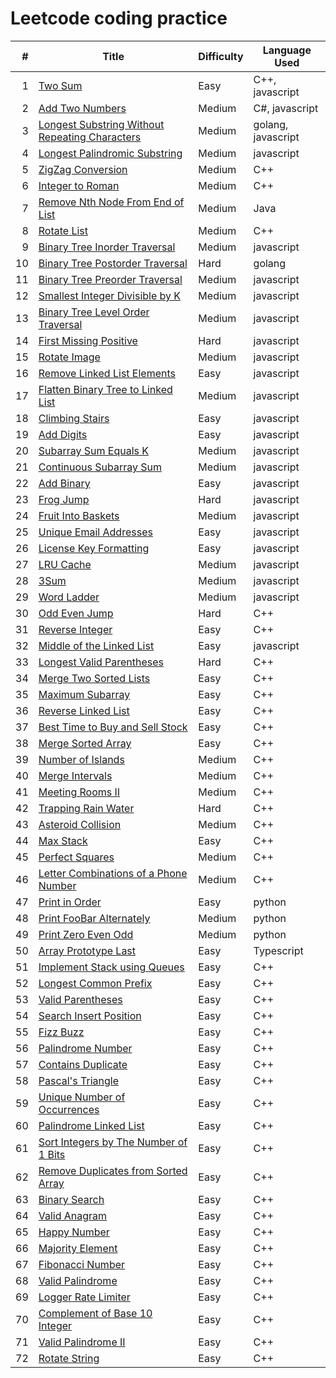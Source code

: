 # Leetcode coding practice

|     # | Title | Difficulty| Language Used |
| ----: | ----- | --------- | ------------- |
|     1 | [Two Sum](https://github.com/tsunghuanghsieh/leetcode/tree/master/problems/two-sum)| Easy | C++, javascript |
|     2 | [Add Two Numbers](https://github.com/tsunghuanghsieh/leetcode/tree/master/problems/add-two-numbers)| Medium | C#, javascript |
|     3 | [Longest Substring Without Repeating Characters](https://github.com/tsunghuanghsieh/leetcode/tree/master/problems/longest-substring-without-repeating-characters/)| Medium | golang, javascript |
|     4 | [Longest Palindromic Substring](https://github.com/tsunghuanghsieh/leetcode/tree/master/problems/longest-palindromic-substring/)| Medium | javascript |
|     5 | [ZigZag Conversion](https://github.com/tsunghuanghsieh/leetcode/tree/master/problems/zigzag-conversion/)| Medium | C++ |
|     6 | [Integer to Roman](https://github.com/tsunghuanghsieh/leetcode/tree/master/problems/integer-to-roman/)| Medium | C++ |
|     7 | [Remove Nth Node From End of List](https://github.com/tsunghuanghsieh/leetcode/tree/master/problems/remove-nth-node-from-end-of-list/)| Medium | Java |
|     8 | [Rotate List](https://github.com/tsunghuanghsieh/leetcode/tree/master/problems/rotate-list/)| Medium | C++ |
|     9 | [Binary Tree Inorder Traversal](https://github.com/tsunghuanghsieh/leetcode/tree/master/problems/binary-tree-inorder-traversal/)| Medium | javascript |
|    10 | [Binary Tree Postorder Traversal](https://github.com/tsunghuanghsieh/leetcode/tree/master/problems/binary-tree-postorder-traversal/)| Hard | golang |
|    11 | [Binary Tree Preorder Traversal](https://github.com/tsunghuanghsieh/leetcode/tree/master/problems/binary-tree-preorder-traversal/)| Medium | javascript |
|    12 | [Smallest Integer Divisible by K](https://github.com/tsunghuanghsieh/leetcode/tree/master/problems/smallest-integer-divisible-by-k/)| Medium | javascript |
|    13 | [Binary Tree Level Order Traversal](https://github.com/tsunghuanghsieh/leetcode/tree/master/problems/binary-tree-level-order-traversal/)| Medium | javascript |
|    14 | [First Missing Positive](https://github.com/tsunghuanghsieh/leetcode/tree/master/problems/first-missing-positive/)| Hard | javascript |
|    15 | [Rotate Image](https://github.com/tsunghuanghsieh/leetcode/tree/master/problems/rotate-image/)| Medium | javascript |
|    16 | [Remove Linked List Elements](https://github.com/tsunghuanghsieh/leetcode/tree/master/problems/remove-linked-list-elements/)| Easy | javascript |
|    17 | [Flatten Binary Tree to Linked List](https://github.com/tsunghuanghsieh/leetcode/tree/master/problems/flatten-binary-tree-to-linked-list/)| Medium | javascript |
|    18 | [Climbing Stairs](https://github.com/tsunghuanghsieh/leetcode/tree/master/problems/climbing-stairs/)| Easy | javascript |
|    19 | [Add Digits](https://github.com/tsunghuanghsieh/leetcode/tree/master/problems/add-digits/)| Easy | javascript |
|    20 | [Subarray Sum Equals K](https://github.com/tsunghuanghsieh/leetcode/tree/master/problems/subarray-sum-equals-k/)| Medium | javascript |
|    21 | [Continuous Subarray Sum](https://github.com/tsunghuanghsieh/leetcode/tree/master/problems/continuous-subarray-sum/)| Medium | javascript |
|    22 | [Add Binary](https://github.com/tsunghuanghsieh/leetcode/tree/master/problems/add-binary/)| Easy | javascript |
|    23 | [Frog Jump](https://github.com/tsunghuanghsieh/leetcode/tree/master/problems/frog-jump/)| Hard | javascript |
|    24 | [Fruit Into Baskets](https://github.com/tsunghuanghsieh/leetcode/tree/master/problems/fruit-into-baskets/)| Medium | javascript |
|    25 | [Unique Email Addresses](https://github.com/tsunghuanghsieh/leetcode/tree/master/problems/unique-email-addresses/)| Easy | javascript |
|    26 | [License Key Formatting](https://github.com/tsunghuanghsieh/leetcode/tree/master/problems/license-key-formatting/)| Easy | javascript |
|    27 | [LRU Cache](https://github.com/tsunghuanghsieh/leetcode/tree/master/problems/lru-cache/)| Medium | javascript |
|    28 | [3Sum](https://github.com/tsunghuanghsieh/leetcode/tree/master/problems/3sum/)| Medium | javascript |
|    29 | [Word Ladder](https://github.com/tsunghuanghsieh/leetcode/tree/master/problems/word-ladder/)| Medium | javascript |
|    30 | [Odd Even Jump](https://github.com/tsunghuanghsieh/leetcode/tree/master/problems/odd-even-jump/)| Hard | C++ |
|    31 | [Reverse Integer](https://github.com/tsunghuanghsieh/leetcode/tree/master/problems/reverse-integer/)| Easy | C++ |
|    32 | [Middle of the Linked List](https://github.com/tsunghuanghsieh/leetcode/tree/master/problems/middle-of-the-linked-list/)| Easy | javascript |
|    33 | [Longest Valid Parentheses](https://github.com/tsunghuanghsieh/leetcode/tree/master/problems/longest-valid-parentheses/)| Hard | C++ |
|    34 | [Merge Two Sorted Lists](https://github.com/tsunghuanghsieh/leetcode/tree/master/problems/merge-two-sorted-lists/)| Easy | C++ |
|    35 | [Maximum Subarray](https://github.com/tsunghuanghsieh/leetcode/tree/master/problems/maximum-subarray/)| Easy | C++ |
|    36 | [Reverse Linked List](https://github.com/tsunghuanghsieh/leetcode/tree/master/problems/reverse-linked-list/)| Easy | C++ |
|    37 | [Best Time to Buy and Sell Stock](https://github.com/tsunghuanghsieh/leetcode/tree/master/problems/best-time-to-buy-and-sell-stock/)| Easy | C++ |
|    38 | [Merge Sorted Array](https://github.com/tsunghuanghsieh/leetcode/tree/master/problems/merge-sorted-array/)| Easy | C++ |
|    39 | [Number of Islands](https://github.com/tsunghuanghsieh/leetcode/tree/master/problems/number-of-islands/)| Medium | C++ |
|    40 | [Merge Intervals](https://github.com/tsunghuanghsieh/leetcode/tree/master/problems/merge-intervals/)| Medium | C++ |
|    41 | [Meeting Rooms II](https://github.com/tsunghuanghsieh/leetcode/tree/master/problems/meeting-rooms-ii/)| Medium | C++ |
|    42 | [Trapping Rain Water](https://github.com/tsunghuanghsieh/leetcode/tree/master/problems/trapping-rain-water/)| Hard | C++ |
|    43 | [Asteroid Collision](https://github.com/tsunghuanghsieh/leetcode/tree/master/problems/asteroid-collision/)| Medium | C++ |
|    44 | [Max Stack](https://github.com/tsunghuanghsieh/leetcode/tree/master/problems/max-stack/)| Easy | C++ |
|    45 | [Perfect Squares](https://github.com/tsunghuanghsieh/leetcode/tree/master/problems/perfect-squares/)| Medium | C++ |
|    46 | [Letter Combinations of a Phone Number](https://github.com/tsunghuanghsieh/leetcode/tree/master/problems/letter-combinations-of-a-phone-number/)| Medium | C++ |
|    47 | [Print in Order](https://github.com/tsunghuanghsieh/leetcode/tree/master/problems/print-in-order/)| Easy | python |
|    48 | [Print FooBar Alternately](https://github.com/tsunghuanghsieh/leetcode/tree/master/problems/print-foobar-alternately/)| Medium | python |
|    49 | [Print Zero Even Odd](https://github.com/tsunghuanghsieh/leetcode/tree/master/problems/print-zero-even-odd/)| Medium | python |
|    50 | [Array Prototype Last](https://github.com/tsunghuanghsieh/leetcode/tree/master/problems/array-prototype-last/)| Easy | Typescript |
|    51 | [Implement Stack using Queues](https://github.com/tsunghuanghsieh/leetcode/tree/master/problems/implement-stack-using-queues)| Easy | C++ |
|    52 | [Longest Common Prefix](https://github.com/tsunghuanghsieh/leetcode/tree/master/problems/longest-common-prefix)| Easy | C++ |
|    53 | [Valid Parentheses](https://github.com/tsunghuanghsieh/leetcode/tree/master/problems/valid-parentheses)| Easy | C++ |
|    54 | [Search Insert Position](https://github.com/tsunghuanghsieh/leetcode/tree/master/problems/search-insert-position)| Easy | C++ |
|    55 | [Fizz Buzz](https://github.com/tsunghuanghsieh/leetcode/tree/master/problems/fizz-buzz)| Easy | C++ |
|    56 | [Palindrome Number](https://github.com/tsunghuanghsieh/leetcode/tree/master/problems/palindrome-number)| Easy | C++ |
|    57 | [Contains Duplicate](https://github.com/tsunghuanghsieh/leetcode/tree/master/problems/contains-duplicate)| Easy | C++ |
|    58 | [Pascal's Triangle](https://github.com/tsunghuanghsieh/leetcode/tree/master/problems/pascals-triangle)| Easy | C++ |
|    59 | [Unique Number of Occurrences](https://github.com/tsunghuanghsieh/leetcode/tree/master/problems/unique-number-of-occurrences)| Easy | C++ |
|    60 | [Palindrome Linked List](https://github.com/tsunghuanghsieh/leetcode/tree/master/problems/palindrome-linked-list)| Easy | C++ |
|    61 | [Sort Integers by The Number of 1 Bits](https://github.com/tsunghuanghsieh/leetcode/tree/master/problems/sort-integers-by-the-number-of-1-bits)| Easy | C++ |
|    62 | [Remove Duplicates from Sorted Array](https://github.com/tsunghuanghsieh/leetcode/tree/master/problems/remove-duplicates-from-sorted-array)| Easy | C++ |
|    63 | [Binary Search](https://github.com/tsunghuanghsieh/leetcode/tree/master/problems/binary-search)| Easy | C++ |
|    64 | [Valid Anagram](https://github.com/tsunghuanghsieh/leetcode/tree/master/problems/valid-anagram)| Easy | C++ |
|    65 | [Happy Number](https://github.com/tsunghuanghsieh/leetcode/tree/master/problems/happy-number)| Easy | C++ |
|    66 | [Majority Element](https://github.com/tsunghuanghsieh/leetcode/tree/master/problems/majority-element)| Easy | C++ |
|    67 | [Fibonacci Number](https://github.com/tsunghuanghsieh/leetcode/tree/master/problems/fibonacci-number)| Easy | C++ |
|    68 | [Valid Palindrome](https://github.com/tsunghuanghsieh/leetcode/tree/master/problems/valid-palindrome)| Easy | C++ |
|    69 | [Logger Rate Limiter](https://github.com/tsunghuanghsieh/leetcode/tree/master/problems/logger-rate-limiter)| Easy | C++ |
|    70 | [Complement of Base 10 Integer](https://github.com/tsunghuanghsieh/leetcode/tree/master/problems/complement-of-base-10-integer)| Easy | C++ |
|    71 | [Valid Palindrome II](https://github.com/tsunghuanghsieh/leetcode/tree/master/problems/valid-palindrome-ii)| Easy | C++ |
|    72 | [Rotate String](https://github.com/tsunghuanghsieh/leetcode/tree/master/problems/rotate-string)| Easy | C++ |
